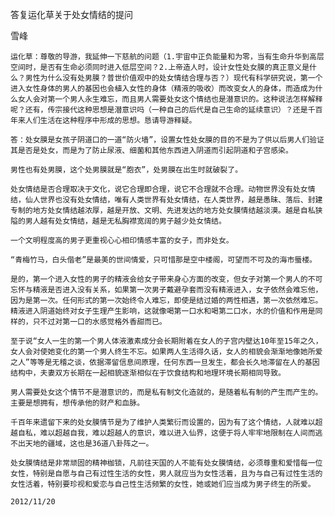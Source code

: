 答复运化草关于处女情结的提问

雪峰


    运化草：尊敬的导游，我延伸一下慈航的问题（1.宇宙中正负能量和为零，当有生命升华到高层空间时，是否有生命必须同时进入低层空间？2.上帝造人时，设计女性处女膜的真正意义是什么？男性为什么没有处男膜？普世价值观中的处女情结合理与否？）现代有科学研究说，第一个进入女性身体的男人的基因也会植入女性的身体（精液的吸收）而改变女人的身体，而造成为什么女人会对第一个男人永生难忘，而且男人需要处女这个情结也是潜意识的。这种说法怎样解释呢？还有，传宗接代这种思想是潜意识吗（一种自己的后代是自己生命的延续意识）？还是千百年来人们生活在这种程序中形成的思想。恳请导游释疑。

    答：处女膜是女孩子阴道口的一道“防火墙”，设置女性处女膜的目的不是为了供以后男人们验证其是否是处女，而是为了防止尿液、细菌和其他东西进入阴道而引起阴道和子宫感染。

    男性也有处男膜，这个处男膜就是“胞衣”，处男膜在出生时就破裂了。

    处女情结是否合理取决于文化，说它合理即合理，说它不合理就不合理。动物世界没有处女情结，仙人世界也没有处女情结，唯有人类世界有处女情结，在人类世界，越是愚昧、落后、封建专制的地方处女情结越浓厚，越是开放、文明、先进发达的地方处女膜情结越淡漠。越是自私狭隘的男人越有处女情结，越是无私胸襟宽阔的男子越少处女情结。

    一个文明程度高的男子更重视心心相印情感丰富的女子，而非处女。

    “青梅竹马，白头偕老”是最美的世间情爱，只可惜那是空中楼阁，可望而不可及的海市蜃楼。

    是的，第一个进入女性的男子的精液会给女子带来身心方面的改变，但女子对第一个男人的不可忘怀与精液是否进入没有关系，如果第一次男子戴避孕套而没有精液进入，女子依然会难忘他，因为是第一次。任何形式的第一次始终令人难忘，即使是结过婚的两性相遇，第一次依然难忘。精液进入阴道始终对女子生理产生影响，这就像喝第一口水和喝第二口水，水的价值和作用是同样的，只不过对第一口的水感觉格外香甜而已。

    至于说“女人一生的第一个男人体液激素成分会长期附着在女人的子宫内壁达10年至15年之久，女人会对使她变化的第一个男人终生不忘。如果两人生活得久话，女人的相貌会渐渐地像她所爱之人”等等是无稽之谈，依据滞留信息间原理，任何东西一旦发生，都会长久地滞留在人的基因结构中，夫妻双方长期在一起相貌逐渐相似在于饮食结构和地理环境长期相同导致。

    男人需要处女这个情节不是潜意识的，而是私有制文化造就的，是随着私有制的产生而产生的。主要是想拥有，想传承他的财产和血脉。

    千百年来遗留下来的处女膜情节是为了维护人类繁衍而设置的，因为有了这个情结，人就难以超越自私，难以超越自我，难以超越人的意识，难以进入仙界，这便于将人牢牢地限制在人间而逃不出天地的疆域，这也是36道八卦阵之一。

    处女膜情结是非常顽固的精神枷锁，凡前往天国的人不能有处女膜情结，必须尊重和爱惜每一位女性，特别是自愿与自己有过性生活的女性，男人就应当为女性活着，且为与自己有过性生活的女性活着，特别要珍视和爱恋与自己性生活频繁的女性，她或她们应当成为男子终生的所爱。

    2012/11/20




